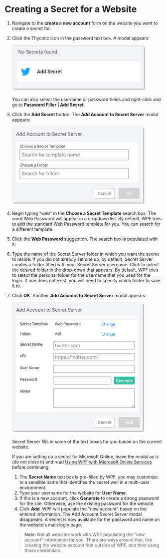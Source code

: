 [title]: # (Creating a Secret for a Website)
[tags]: # (WPF)
[priority]: # (4)

# Creating a Secret for a Website

1. Navigate to the __create a new account__ form on the website you want to create a secret for.
1. Click the Thycotic icon in the password text box. A modal appears:

   ![image-20191205162836870](images/image-20191205162836870.png "No Secrets found modal")

   You can also select the username or password fields and right-click and go to __Password Filler | Add Secret__.
1. Click the __Add Secret__ button. The __Add Account to Secret Server__ modal appears:

   ![image-20191205162946063](images/image-20191205162946063.png "Add Account to Secret Server")
1. Begin typing "web" in the __Choose a Secret Template__ search box. The word Web Password will appear in a dropdown list. By default, WPF tries to add the standard Web Password template for you. You can search for a different template.
1. Click the __Web Password__ suggestion. The search box is populated with it.
1. Type the name of the Secret Server folder in which you want the secret to reside. If you did not already set one up, by default, Secret Server creates a folder titled with your Secret Server username. Click to select the desired folder in the drop-down that appears. By default, WPF tries to select the personal folder for the username that you used for the login. If one does not exist, you will need to specify which folder to save it to.
1. Click __OK__. Another __Add Account to Secret Server__ modal appears:

   ![image-20191205163452160](images/image-20191205163452160.png "Second Add Account to Secret Server")

   Secret Server fills in some of the text boxes for you based on the current website.

   If you are setting up a secret for Microsoft Online, leave the modal as is (do not close it) and read [Using WPF with Microsoft Online Services](mos.md) before continuing.
   1. The __Secret Name__ text box is pre-filled by WPF, you may customize to a sensible name that identifies the secret well in a multi-user environment.
   1. Type your username for the website for __User Name__.
   1. If this is a new account, click __Generate__ to create a strong password for the site. Otherwise, use the existing password for the website.
   1. Click __Add__. WPF will populate the "new account" based on the entered information. The Add Account Secret Server modal disappears. A secret is now available for the password and name on the website's main login page.

   >**Note**: Not all websites work with WPF populating the "new account" information for you. There are ways around that, like creating the website account first outside of WPF, and then using those credentials.
